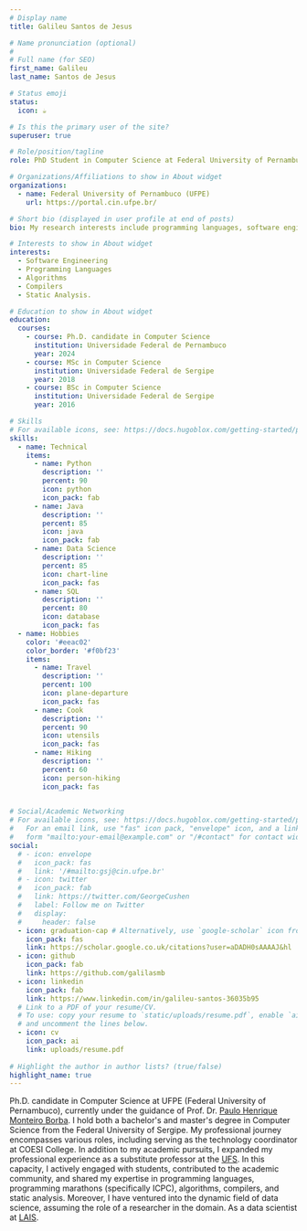 ```yaml
---
# Display name
title: Galileu Santos de Jesus

# Name pronunciation (optional)
#
# Full name (for SEO)
first_name: Galileu
last_name: Santos de Jesus

# Status emoji
status:
  icon: ☕️

# Is this the primary user of the site?
superuser: true

# Role/position/tagline
role: PhD Student in Computer Science at Federal University of Pernambuco (UFPE)

# Organizations/Affiliations to show in About widget
organizations:
  - name: Federal University of Pernambuco (UFPE)
    url: https://portal.cin.ufpe.br/

# Short bio (displayed in user profile at end of posts)
bio: My research interests include programming languages, software engineering, algorithms, compilers and static analysis.

# Interests to show in About widget
interests:
  - Software Engineering
  - Programming Languages
  - Algorithms
  - Compilers
  - Static Analysis.

# Education to show in About widget
education:
  courses:
    - course: Ph.D. candidate in Computer Science
      institution: Universidade Federal de Pernambuco
      year: 2024
    - course: MSc in Computer Science
      institution: Universidade Federal de Sergipe
      year: 2018
    - course: BSc in Computer Science
      institution: Universidade Federal de Sergipe
      year: 2016

# Skills
# For available icons, see: https://docs.hugoblox.com/getting-started/page-builder/#icons
skills:
  - name: Technical
    items:
      - name: Python
        description: ''
        percent: 90
        icon: python
        icon_pack: fab
      - name: Java
        description: ''
        percent: 85
        icon: java
        icon_pack: fab
      - name: Data Science
        description: ''
        percent: 85
        icon: chart-line
        icon_pack: fas
      - name: SQL
        description: ''
        percent: 80
        icon: database
        icon_pack: fas
  - name: Hobbies
    color: '#eeac02'
    color_border: '#f0bf23'
    items:
      - name: Travel
        description: ''
        percent: 100
        icon: plane-departure
        icon_pack: fas
      - name: Cook
        description: ''
        percent: 90
        icon: utensils
        icon_pack: fas
      - name: Hiking
        description: ''
        percent: 60
        icon: person-hiking
        icon_pack: fas
      

# Social/Academic Networking
# For available icons, see: https://docs.hugoblox.com/getting-started/page-builder/#icons
#   For an email link, use "fas" icon pack, "envelope" icon, and a link in the
#   form "mailto:your-email@example.com" or "/#contact" for contact widget.
social:
  # - icon: envelope
  #   icon_pack: fas
  #   link: '/#mailto:gsj@cin.ufpe.br'
  # - icon: twitter
  #   icon_pack: fab
  #   link: https://twitter.com/GeorgeCushen
  #   label: Follow me on Twitter
  #   display:
  #     header: false
  - icon: graduation-cap # Alternatively, use `google-scholar` icon from `ai` icon pack
    icon_pack: fas
    link: https://scholar.google.co.uk/citations?user=aDADH0sAAAAJ&hl
  - icon: github
    icon_pack: fab
    link: https://github.com/galilasmb
  - icon: linkedin
    icon_pack: fab
    link: https://www.linkedin.com/in/galileu-santos-36035b95
  # Link to a PDF of your resume/CV.
  # To use: copy your resume to `static/uploads/resume.pdf`, enable `ai` icons in `params.yaml`,
  # and uncomment the lines below.
  - icon: cv
    icon_pack: ai
    link: uploads/resume.pdf
  
# Highlight the author in author lists? (true/false)
highlight_name: true
---
```


Ph.D. candidate in Computer Science at UFPE (Federal University of Pernambuco), currently under the guidance of Prof. Dr. [Paulo Henrique Monteiro Borba](https://pauloborba.cin.ufpe.br/). I hold both a bachelor's and master's degree in Computer Science from the Federal University of Sergipe. My professional journey encompasses various roles, including serving as the technology coordinator at COESI College. In addition to my academic pursuits, I expanded my professional experience as a substitute professor at the [UFS](https://ufs.br/). In this capacity, I actively engaged with students, contributed to the academic community, and shared my expertise in programming languages, programming marathons (specifically ICPC), algorithms, compilers, and static analysis. Moreover, I have ventured into the dynamic field of data science, assuming the role of a researcher in the domain. As a data scientist at [LAIS](https://lais.huol.ufrn.br/).